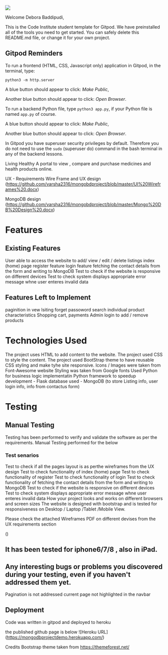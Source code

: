 <img src="https://codeinstitute.s3.amazonaws.com/fullstack/ci_logo_small.png" style="margin: 0;">

Welcome Debora Baddipudi,

This is the Code Institute student template for Gitpod. We have preinstalled all of the tools you need to get started. You can safely delete this README.md file, or change it for your own project.

## Gitpod Reminders

To run a frontend (HTML, CSS, Javascript only) application in Gitpod, in the terminal, type:

`python3 -m http.server`

A blue button should appear to click: *Make Public*,

Another blue button should appear to click: *Open Browser*.

To run a backend Python file, type `python3 app.py`, if your Python file is named `app.py` of course.

A blue button should appear to click: *Make Public*,

Another blue button should appear to click: *Open Browser*.

In Gitpod you have superuser security privileges by default. Therefore you do not need to use the `sudo` (superuser do) command in the bash terminal in any of the backend lessons.

Living Healthy
A portal to view , compare and purchase medicines and health products online.

UX - Requirements
Wire Frame and UX design
(https://github.com/varsha2316/mongobdproject/blob/master/UI%20Wireframes%20.docx)

MongoDB design
(https://github.com/varsha2316/mongobdproject/blob/master/Mongo%20DB%20Design%20.docx)

# Features


## Existing Features
User able to access the website to add/ view / edit / delete listings
index (home) page
register feature
login feature
fetching the contact details from the form and writing to MongoDB
Test to check if the website is responsive on different devices
Test to check system displays appropriate error message whne user enteres invalid data
## Features Left to Implement
paginition in vew lsiting
forget passoword
search individual product characteristics
Shopping cart, payments
Admin login to add / remove products
# Technologies Used
The project uses HTML to add content to the website.
The project used CSS to style the content.
The project used BootStrap theme to have reusable CSS styling and make tyhe site responsive.
Icons / Images were taken from Font-Awesome website
Styling was taken from Google fonts
Used Python for business logic implementatin
Python framework to speedup development - Flask
database used - MongoDB (to store Listing info, user login info, info from contactus form)
# Testing
## Manual Testing
Testing has been performed to verify and validate the software as per the requirements. Manual Testing performed for the below

### Test senarios
Test to check if all the pages layout is as perthe wireframes from the UX design
Test to check functionality of index (home) page
Test to check functionality of register
Test to check functionality of login
Test to check functionality of fetching the contact details from the form and writing to MongoDB
Test to check if the website is responsive on different devices
Test to check system displays appropriate error message whne user enteres invalid data
How your project looks and works on different browsers and screen sizes
The website is designed with bootstrap and is tested for responsiveness on Desktop / Laptop /Tablet /Mobile View.

Please check the attached Wireframes PDF on different devises from the UX requirements section

()

## It has been tested for iphone6/7/8 , also in iPad.
## Any interesting bugs or problems you discovered during your testing, even if you haven't addressed them yet.
Pagination is not addressed
current page not highlighted in the navbar
## Deployment
Code was written in gitpod and deployed to heroku

the published github page is below
![Heroku URL] (https://mongodbprojectdemo.herokuapp.com/)

Credits
Bootstrap theme taken from
https://themeforest.net/
